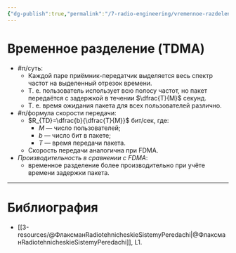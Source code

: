 ```yaml
---
{"dg-publish":true,"permalink":"/7-radio-engineering/vremennoe-razdelenie-tdma/","title":"Временное разделение (TDMA)","tags":["радиолокация","цос"]}
---
```



# Временное разделение (TDMA)

- #π/суть:
	- Каждой паре приёмник-передатчик выделяется весь спектр частот на выделенный отрезок времени.
	- Т. е. пользователь использует всю полосу частот, но пакет передаётся с задержкой в течении $\dfrac{T}{M}$ секунд.
	- Т. е. время ожидания пакета для всех пользователей различно.
- #π/формула скорости передачи:
	- $R_{TD}=\dfrac{b}{\dfrac{T}{M}}$ бит/сек, где:
		- $M$ — число пользователей;
		- $b$ — число бит в пакете;
		- $T$ — время передачи пакета.
	- Скорость передачи аналогична при FDMA.
- *Производительность в сравнении с FDMA*:
	- временное разделение более производительно при учёте времени задержки пакета.

---

# Библиография

- [[3-resources/@ФлаксманRadiotehnicheskieSistemyPeredachi\|@ФлаксманRadiotehnicheskieSistemyPeredachi]], L1.
